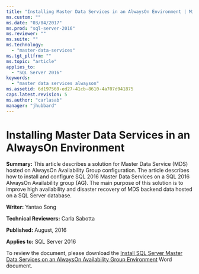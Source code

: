 ```yaml
---
title: "Installing Master Data Services in an AlwaysOn Environment | Microsoft Docs"
ms.custom: ""
ms.date: "03/04/2017"
ms.prod: "sql-server-2016"
ms.reviewer: ""
ms.suite: ""
ms.technology: 
  - "master-data-services"
ms.tgt_pltfrm: ""
ms.topic: "article"
applies_to: 
  - "SQL Server 2016"
keywords: 
  - "master data services alwayson"
ms.assetid: 6d197569-ed27-41cb-8610-4a707d941875
caps.latest.revision: 5
ms.author: "carlasab"
manager: "jhubbard"
---
```

# Installing Master Data Services in an AlwaysOn Environment
**Summary:** This article describes a solution for Master Data Service (MDS) hosted on AlwaysOn Availability Group configuration. The article describes how to install and configure SQL 2016 Master Data Services on a SQL 2016 AlwaysOn Availability group (AG). The main purpose of this solution is to improve high availability and disaster recovery of MDS backend data hosted on a SQL Server database.    
  
**Writer:** Yantao Song  
  
**Technical Reviewers:** Carla Sabotta  
  
**Published:** August, 2016  
  
**Applies to:** SQL Server 2016  
  
To review the document, please download the [Install SQL Server Master Data Services on an AlwaysOn Availability Group Environment](http://download.microsoft.com/download/D/A/3/DA37CE24-AF86-49C6-A9C9-6428B0795F42/Install%20SQL%20Server%20Master%20Data%20Service%20on%20an%20AlwaysOn%20Availability%20Group%20environment.docx) Word document.   